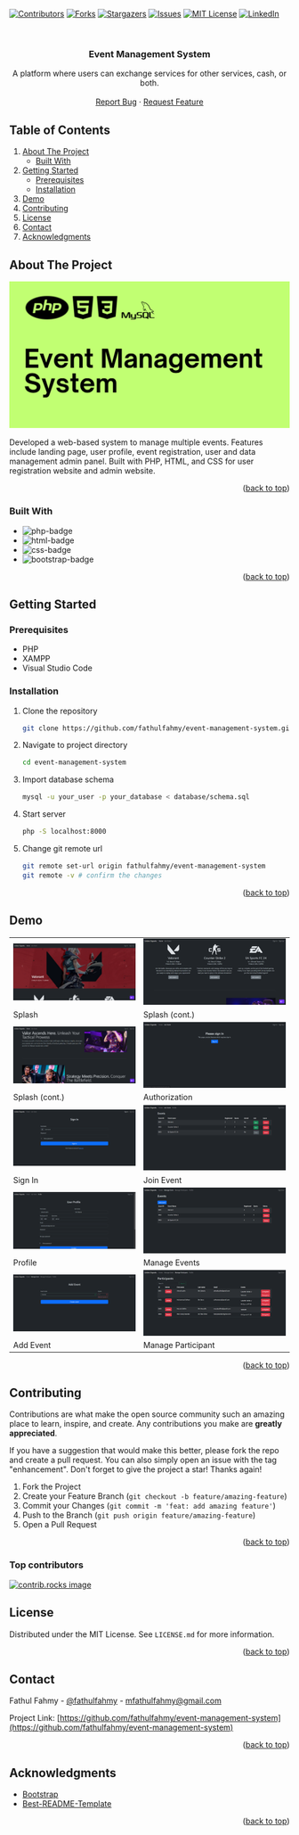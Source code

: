<a id="readme-top"></a>

<!-- PROJECT SHIELDS -->

[![Contributors][contributors-shield]][contributors-url]
[![Forks][forks-shield]][forks-url]
[![Stargazers][stars-shield]][stars-url]
[![Issues][issues-shield]][issues-url]
[![MIT License][license-shield]][license-url]
[![LinkedIn][linkedin-shield]][linkedin-url]

<!-- PROJECT LOGO -->
<br />
<div align="center">
<h3 align="center">Event Management System</h3>

  <p align="center">
    A platform where users can exchange services for other services, cash, or both.
    <br />
    <br />
    <a href="https://github.com/fathulfahmy/event-management-system/issues/new?labels=bug&template=bug-report---.md">Report Bug</a>
    &middot;
    <a href="https://github.com/fathulfahmy/event-management-system/issues/new?labels=enhancement&template=feature-request---.md">Request Feature</a>
  </p>
</div>

<!-- TABLE OF CONTENTS -->

## Table of Contents

<ol>
  <li>
    <a href="#about-the-project">About The Project</a>
    <ul>
      <li><a href="#built-with">Built With</a></li>
    </ul>
  </li>
  <li>
    <a href="#getting-started">Getting Started</a>
    <ul>
      <li><a href="#prerequisites">Prerequisites</a></li>
      <li><a href="#installation">Installation</a></li>
    </ul>
  </li>
  <li><a href="#demo">Demo</a></li>
  <li><a href="#contributing">Contributing</a></li>
  <li><a href="#license">License</a></li>
  <li><a href="#contact">Contact</a></li>
  <li><a href="#acknowledgments">Acknowledgments</a></li>
</ol>

<!-- ABOUT THE PROJECT -->

## About The Project

![product-screenshot]

Developed a web-based system to manage multiple events. Features include landing page, user profile, event registration, user and data management admin panel. Built with PHP, HTML, and CSS for user registration website and admin website.

<p align="right">(<a href="#readme-top">back to top</a>)</p>

### Built With

- ![php-badge]
- ![html-badge]
- ![css-badge]
- ![bootstrap-badge]

<p align="right">(<a href="#readme-top">back to top</a>)</p>

<!-- GETTING STARTED -->

## Getting Started

### Prerequisites

- PHP
- XAMPP
- Visual Studio Code

### Installation

1. Clone the repository
   ```sh
   git clone https://github.com/fathulfahmy/event-management-system.git
   ```
2. Navigate to project directory
   ```sh
   cd event-management-system
   ```
3. Import database schema
   ```sh
   mysql -u your_user -p your_database < database/schema.sql
   ```
4. Start server
   ```sh
   php -S localhost:8000
   ```
5. Change git remote url
   ```sh
   git remote set-url origin fathulfahmy/event-management-system
   git remote -v # confirm the changes
   ```

<p align="right">(<a href="#readme-top">back to top</a>)</p>

<!-- DEMO EXAMPLES -->

## Demo

<table>
   <tr>
      <td><img src="docs/user/splash.png" alt="screenshot"></td>
      <td><img src="docs/user/splash2.png" alt="screenshot"></td>
   </tr>
   <tr>
      <td>Splash</td>
      <td>Splash (cont.)</td>
   </tr>
   <tr>
      <td><img src="docs/user/splash3.png" alt="screenshot"></td>
      <td><img src="docs/user/authorization.png" alt="screenshot"></td>
   </tr>
   <tr>
      <td>Splash (cont.)</td>
      <td>Authorization</td>
   </tr>
   <tr>
      <td><img src="docs/user/sign_in.png" alt="screenshot"></td>
      <td><img src="docs/user/join_event.png" alt="screenshot"></td>
   </tr>
   <tr>
      <td>Sign In</td>
      <td>Join Event</td>
   </tr>
   <tr>
      <td><img src="docs/user/profile.png" alt="screenshot"></td>
      <td><img src="docs/admin/manage_events.png" alt="screenshot"></td>
   </tr>
   <tr>
      <td>Profile</td>
      <td>Manage Events</td>
   </tr>
   <tr>
      <td><img src="docs/admin/add_event.png" alt="screenshot"></td>
      <td><img src="docs/admin/manage_participants.png" alt="screenshot"></td>
   </tr>
   <tr>
      <td>Add Event</td>
      <td>Manage Participant</td>
   </tr>
</table>

<p align="right">(<a href="#readme-top">back to top</a>)</p>

<!-- CONTRIBUTING -->

## Contributing

Contributions are what make the open source community such an amazing place to learn, inspire, and create. Any contributions you make are **greatly appreciated**.

If you have a suggestion that would make this better, please fork the repo and create a pull request. You can also simply open an issue with the tag "enhancement".
Don't forget to give the project a star! Thanks again!

1. Fork the Project
2. Create your Feature Branch (`git checkout -b feature/amazing-feature`)
3. Commit your Changes (`git commit -m 'feat: add amazing feature'`)
4. Push to the Branch (`git push origin feature/amazing-feature`)
5. Open a Pull Request

<p align="right">(<a href="#readme-top">back to top</a>)</p>

### Top contributors

<a href="https://github.com/fathulfahmy/event-management-system/graphs/contributors">
  <img src="https://contrib.rocks/image?repo=fathulfahmy/event-management-system" alt="contrib.rocks image" />
</a>

<!-- LICENSE -->

## License

Distributed under the MIT License. See `LICENSE.md` for more information.

<p align="right">(<a href="#readme-top">back to top</a>)</p>

<!-- CONTACT -->

## Contact

Fathul Fahmy - [@fathulfahmy](https://linkedin.com/in/fathulfahmy) - mfathulfahmy@gmail.com

Project Link: [https://github.com/fathulfahmy/event-management-system](https://github.com/fathulfahmy/event-management-system)

<p align="right">(<a href="#readme-top">back to top</a>)</p>

<!-- ACKNOWLEDGMENTS -->

## Acknowledgments

- [Bootstrap](https://getbootstrap.com/docs/4.0/examples/)
- [Best-README-Template](https://github.com/othneildrew/Best-README-Template)

<p align="right">(<a href="#readme-top">back to top</a>)</p>

<!-- MARKDOWN LINKS & IMAGES -->
<!-- https://www.markdownguide.org/basic-syntax/#reference-style-links -->

[contributors-shield]: https://img.shields.io/github/contributors/fathulfahmy/event-management-system.svg?style=for-the-badge
[contributors-url]: https://github.com/fathulfahmy/event-management-system/graphs/contributors
[forks-shield]: https://img.shields.io/github/forks/fathulfahmy/event-management-system.svg?style=for-the-badge
[forks-url]: https://github.com/fathulfahmy/event-management-system/network/members
[stars-shield]: https://img.shields.io/github/stars/fathulfahmy/event-management-system.svg?style=for-the-badge
[stars-url]: https://github.com/fathulfahmy/event-management-system/stargazers
[issues-shield]: https://img.shields.io/github/issues/fathulfahmy/event-management-system.svg?style=for-the-badge
[issues-url]: https://github.com/fathulfahmy/event-management-system/issues
[license-shield]: https://img.shields.io/github/license/fathulfahmy/event-management-system.svg?style=for-the-badge
[license-url]: https://github.com/fathulfahmy/event-management-system/blob/main/LICENSE.md
[linkedin-shield]: https://img.shields.io/badge/-LinkedIn-black.svg?style=for-the-badge&logo=linkedin&colorB=555
[linkedin-url]: https://linkedin.com/in/fathulfahmy
[product-screenshot]: docs/banner.png
[php-badge]: https://img.shields.io/badge/PHP-777BB4?logo=php&logoColor=white&style=for-the-badge
[html-badge]: https://img.shields.io/badge/HTML5-E34F26?logo=html5&logoColor=white&style=for-the-badge
[css-badge]: https://img.shields.io/badge/CSS3-1572B6?logo=css3&logoColor=white&style=for-the-badge
[bootstrap-badge]: https://img.shields.io/badge/Bootstrap-7952B3?logo=bootstrap&logoColor=white&style=for-the-badge
